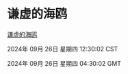 # 谦虚的海鸥
[谦虚的海鸥](http://219.139.198.207:56308/qxdho/course/base/hotlink/index.php)

2024年 09月 26日 星期四 12:30:02 CST

2024年 09月 26日 星期四 04:30:02 GMT
